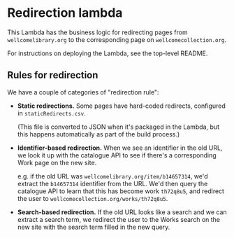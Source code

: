 # Redirection lambda

This Lambda has the business logic for redirecting pages from `wellcomelibrary.org` to the corresponding page on `wellcomecollection.org`.

For instructions on deploying the Lambda, see the top-level README.

## Rules for redirection

We have a couple of categories of "redirection rule":

-   **Static redirections.**
    Some pages have hard-coded redirects, configured in `staticRedirects.csv`.

    (This file is converted to JSON when it's packaged in the Lambda, but this happens automatically as part of the build process.)

-   **Identifier-based redirection.**
    When we see an identifier in the old URL, we look it up with the catalogue API to see if there's a corresponding Work page on the new site.

    e.g. if the old URL was `wellcomelibrary.org/item/b14657314`, we'd extract the `b14657314` identifier from the URL.
    We'd then query the catalogue API to learn that this has become work `th72q8u5`, and redirect the user to `wellcomecollection.org/works/th72q8u5`.

*   **Search-based redirection.**
    If the old URL looks like a search and we can extract a search term, we redirect the user to the Works search on the new site with the search term filled in the new query.
